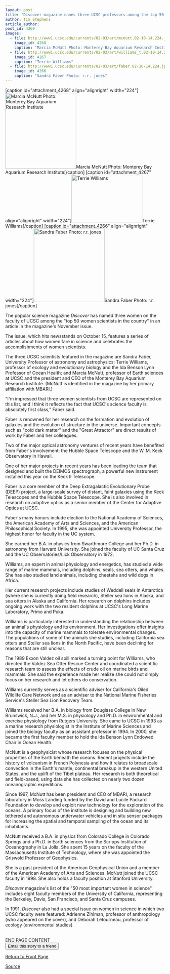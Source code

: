 ```yaml
---
layout: post
title: "Discover magazine names three UCSC professors among the top 50 women in science"
author: Tim Stephens
article_author: 
post_id: 4269
images:
  - file: http://www1.ucsc.edu/currents/02-03/art/mcnutt.02-10-14.224.jpg
    image_id: 4268
    caption: "Marcia McNutt Photo: Monterey Bay Aquarium Research Institute"
  - file: http://www1.ucsc.edu/currents/02-03/art/williams_t.02-10-14.224.jpg
    image_id: 4267
    caption: "Terrie Williams"
  - file: http://www1.ucsc.edu/currents/02-03/art/faber.02-10-14.224.jpg
    image_id: 4266
    caption: "Sandra Faber Photo: r.r. jones"
---
```


[caption id="attachment_4268" align="alignright" width="224"]<a href="http://dev-ucsc-news.pantheonsite.io/wp-content/uploads/2002/10/mcnutt.02-10-14.224.jpg"><img class="size-full wp-image-4268" src="http://dev-ucsc-news.pantheonsite.io/wp-content/uploads/2002/10/mcnutt.02-10-14.224.jpg" alt="Marcia McNutt Photo: Monterey Bay Aquarium Research Institute" width="224" height="239" /></a>Marcia McNutt Photo: Monterey Bay Aquarium Research Institute[/caption]
[caption id="attachment_4267" align="alignright" width="224"]<a href="http://dev-ucsc-news.pantheonsite.io/wp-content/uploads/2002/10/williams_t.02-10-14.224.jpg"><img class="size-full wp-image-4267" src="http://dev-ucsc-news.pantheonsite.io/wp-content/uploads/2002/10/williams_t.02-10-14.224.jpg" alt="Terrie Williams" width="224" height="150" /></a>Terrie Williams[/caption]
[caption id="attachment_4266" align="alignright" width="224"]<a href="http://dev-ucsc-news.pantheonsite.io/wp-content/uploads/2002/10/faber.02-10-14.224.jpg"><img class="size-full wp-image-4266" src="http://dev-ucsc-news.pantheonsite.io/wp-content/uploads/2002/10/faber.02-10-14.224.jpg" alt="Sandra Faber Photo: r.r. jones" width="224" height="232" /></a>Sandra Faber Photo: r.r. jones[/caption]
<p>
  The popular science magazine <i>Discover</i> has named three women on the faculty of UCSC among the "top 50 women scientists in the country" in an article in the magazine's November issue.
</p>
<p>
  The issue, which hits newsstands on October 15, features a series of articles about how women fare in science and celebrates the accomplishments of women scientists.
</p>
<p>
  The three UCSC scientists featured in the magazine are Sandra Faber, University Professor of astronomy and astrophysics; Terrie Williams, professor of ecology and evolutionary biology and the Ida Benson Lynn Professor of Ocean Health; and Marcia McNutt, professor of Earth sciences at UCSC and the president and CEO of the Monterey Bay Aquarium Research Institute. (McNutt is identified in the magazine by her primary affiliation with MBARI.)
</p>
<p>
  "I'm impressed that three women scientists from UCSC are represented on this list, and I think it reflects the fact that UCSC's science faculty is absolutely first class," Faber said.
</p>
<p>
  Faber is renowned for her research on the formation and evolution of galaxies and the evolution of structure in the universe. Important concepts such as "cold dark matter" and the "Great Attractor" are direct results of work by Faber and her colleagues.
</p>
<p>
  Two of the major optical astronomy ventures of recent years have benefited from Faber's involvement: the Hubble Space Telescope and the W. M. Keck Observatory in Hawaii.
</p>
<p>
  One of her major projects in recent years has been leading the team that designed and built the DEIMOS spectrograph, a powerful new instrument installed this year on the Keck II Telescope.
</p>
<p>
  Faber is a core member of the Deep Extragalactic Evolutionary Probe (DEEP) project, a large-scale survey of distant, faint galaxies using the Keck Telescopes and the Hubble Space Telescope. She is also involved in research on adaptive optics as a senior member of the Center for Adaptive Optics at UCSC.
</p>
<p>
  Faber's many honors include election to the National Academy of Sciences, the American Academy of Arts and Sciences, and the American Philosophical Society. In 1995, she was appointed University Professor, the highest honor for faculty in the UC system.
</p>
<p>
  She earned her B.A. in physics from Swarthmore College and her Ph.D. in astronomy from Harvard University. She joined the faculty of UC Santa Cruz and the UC Observatories/Lick Observatory in 1972.
</p>
<p>
  Williams, an expert in animal physiology and energetics, has studied a wide range of marine mammals, including dolphins, seals, sea otters, and whales. She has also studied land animals, including cheetahs and wild dogs in Africa.
</p>
<p>
  Her current research projects include studies of Weddell seals in Antarctica (where she is currently doing field research), Steller sea lions in Alaska, and sea otters in Alaska and California. Her research on dolphins includes ongoing work with the two resident dolphins at UCSC's Long Marine Laboratory, Primo and Puka.
</p>
<p>
  Williams is particularly interested in understanding the relationship between an animal's physiology and its environment. Her investigations offer insights into the capacity of marine mammals to tolerate environmental changes. The populations of some of the animals she studies, including California sea otters and Steller sea lions in the North Pacific, have been declining for reasons that are still unclear.
</p>
<p>
  The 1989 Exxon Valdez oil spill marked a turning point for Williams, who directed the Valdez Sea Otter Rescue Center and coordinated a scientific research team to assess the effects of crude oil on marine birds and mammals. She said the experience made her realize she could not simply focus on her research and let others do conservation.
</p>
<p>
  Williams currently serves as a scientific adviser for California's Oiled Wildlife Care Network and as an adviser to the National Marine Fisheries Service's Steller Sea Lion Recovery Team.
</p>
<p>
  Williams received her B.A. in biology from Douglass College in New Brunswick, N.J., and her M.S. in physiology and Ph.D. in environmental and exercise physiology from Rutgers University. She came to UCSC in 1993 as a marine research physiologist in the Institute of Marine Sciences and joined the biology faculty as an assistant professor in 1994. In 2000, she became the first faculty member to hold the Ida Benson Lynn Endowed Chair in Ocean Health.
</p>
<p>
  McNutt is a geophysicist whose research focuses on the physical properties of the Earth beneath the oceans. Recent projects include the history of volcanism in French Polynesia and how it relates to broadscale convection in the Earth's mantle, continental breakup in the western United States, and the uplift of the Tibet plateau. Her research is both theoretical and field-based, using data she has collected on nearly two dozen oceanographic expeditions.
</p>
<p>
  Since 1997, McNutt has been president and CEO of MBARI, a research laboratory in Moss Landing funded by the David and Lucile Packard Foundation to develop and exploit new technology for the exploration of the oceans. A primary focus of the institute is designing and building new tethered and autonomous underwater vehicles and in situ sensor packages for increasing the spatial and temporal sampling of the ocean and its inhabitants.
</p>
<p>
  McNutt received a B.A. in physics from Colorado College in Colorado Springs and a Ph.D. in Earth sciences from the Scripps Institution of Oceanography in La Jolla. She spent 15 years on the faculty of the Massachusetts Institute of Technology, where she was appointed the Griswold Professor of Geophysics.
</p>
<p>
  She is a past president of the American Geophysical Union and a member of the American Academy of Arts and Sciences. McNutt joined the UCSC faculty in 1998. She also holds a faculty position at Stanford University.
</p>
<p>
  <i>Discover</i> magazine's list of the "50 most important women in science" includes eight faculty members of the University of California, representing the Berkeley, Davis, San Francisco, and Santa Cruz campuses.
</p>
<p>
  In 1991, <i>Discover</i> also had a special issue on women in science in which two UCSC faculty were featured: Adrienne Zihlman, professor of anthropology (who appeared on the cover), and Deborah Letourneau, professor of ecology (environmental studies).<br>
</p>
<p>
  <br>
  END PAGE CONTENT<br>
  <input name="t1" size="-1" type="hidden"> <input name="SUBMIT" type="submit" value="Email this story to a friend">
</p>
<p>
  <a href="http://currents.ucsc.edu/">Return to Front Page</a>
</p>
<p><a href="http://www1.ucsc.edu/currents/02-03/10-14/discover.html" title="Permalink to discover">Source</a></p>
